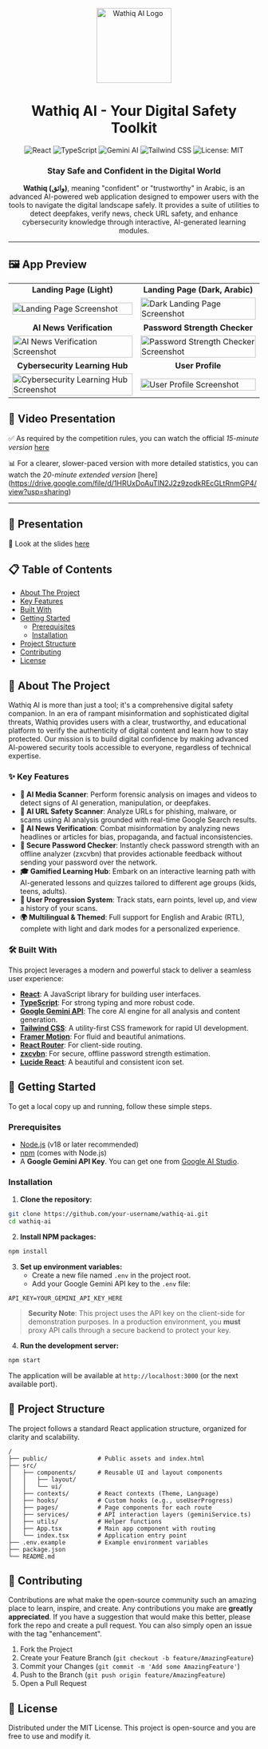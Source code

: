 <p align="center">
  <img src="https://raw.githubusercontent.com/omarhamed888/Wathiq/main/Photos/Logo.jpg" width="150" alt="Wathiq AI Logo">
</p>

<h1 align="center">Wathiq AI - Your Digital Safety Toolkit</h1>

<p align="center">
  <img src="https://img.shields.io/badge/React-61DAFB?style=for-the-badge&logo=react&logoColor=black" alt="React">
  <img src="https://img.shields.io/badge/TypeScript-3178C6?style=for-the-badge&logo=typescript&logoColor=white" alt="TypeScript">
  <img src="https://img.shields.io/badge/Google%20Gemini-4285F4?style=for-the-badge&logo=google-gemini&logoColor=white" alt="Gemini AI">
  <img src="https://img.shields.io/badge/Tailwind_CSS-38B2AC?style=for-the-badge&logo=tailwind-css&logoColor=white" alt="Tailwind CSS">
  <img src="https://img.shields.io/badge/License-MIT-yellow.svg?style=for-the-badge" alt="License: MIT">
</p>

<h3 align="center">Stay Safe and Confident in the Digital World</h3>

<p align="center">
  <strong>Wathiq (واثق)</strong>, meaning "confident" or "trustworthy" in Arabic, is an advanced AI-powered web application designed to empower users with the tools to navigate the digital landscape safely. It provides a suite of utilities to detect deepfakes, verify news, check URL safety, and enhance cybersecurity knowledge through interactive, AI-generated learning modules.
</p>

---

## 🖼️ App Preview

<table>
  <tr>
    <td align="center"><b>Landing Page (Light)</b></td>
    <td align="center"><b>Landing Page (Dark, Arabic)</b></td>
  </tr>
  <tr>
    <td><img src="https://raw.githubusercontent.com/omarhamed888/Wathiq/main/Photos/landing.png" width="100%" alt="Landing Page Screenshot"></td>
    <td><img src="https://raw.githubusercontent.com/omarhamed888/Wathiq/main/Photos/arabic%20dark%20landing.png" width="100%" alt="Dark Landing Page Screenshot"></td>
  </tr>
  
  <tr>
    <td align="center"><b>Al News Verification</b></td>
    <td align="center"><b>Password Strength Checker</b></td>
  </tr>
  <tr>
    <td><img src="https://raw.githubusercontent.com/omarhamed888/Wathiq/main/Photos/NewsVerification.png" width="100%" alt="Al News Verification Screenshot"></td>
    <td><img src="https://raw.githubusercontent.com/omarhamed888/Wathiq/main/Photos/Password%20Strength%20Checker.png" width="100%" alt="Password Strength Checker Screenshot"></td>
  </tr>
    <tr>
    <td align="center"><b>Cybersecurity Learning Hub</b></td>
    <td align="center"><b>User Profile</b></td>
  </tr>
  <tr>
    <td><img src="https://raw.githubusercontent.com/omarhamed888/Wathiq/main/Photos/Cybersecurity%20Learning%20Hub.png" width="100%" alt="Cybersecurity Learning Hub Screenshot"></td>
    <td><img src="https://raw.githubusercontent.com/omarhamed888/Wathiq/main/Photos/Your%20Profile.png" width="100%" alt="User Profile Screenshot"></td>
  </tr>
</table>


## 🎥 Video Presentation  

✅ As required by the competition rules, you can watch the official *15-minute version* [here](https://drive.google.com/file/d/1oHqNXE-oFH32i1dwjJtClinF7bVbgQoA/view?usp=sharing)

📊 For a clearer, slower-paced version with more detailed statistics, you can watch the *20-minute extended version* [here] (https://drive.google.com/file/d/1HRUxDoAuTlN2J2z9zodkREcGLtRnmGP4/view?usp=sharing)

---

## 📑 Presentation

📂 Look at the slides [here](https://docs.google.com/presentation/d/1vR4wBY2WLVAYwsOWSUzA-Y9vp9z1Z-F-/edit?usp=sharing&ouid=111384372343749542344&rtpof=true&sd=true)











## 📋 Table of Contents
- [About The Project](#-about-the-project)
- [Key Features](#-key-features)
- [Built With](#️-built-with)
- [Getting Started](#-getting-started)
  - [Prerequisites](#prerequisites)
  - [Installation](#installation)
- [Project Structure](#-project-structure)
- [Contributing](#-contributing)
- [License](#-license)

## 🚀 About The Project
Wathiq AI is more than just a tool; it's a comprehensive digital safety companion. In an era of rampant misinformation and sophisticated digital threats, Wathiq provides users with a clear, trustworthy, and educational platform to verify the authenticity of digital content and learn how to stay protected. Our mission is to build digital confidence by making advanced AI-powered security tools accessible to everyone, regardless of technical expertise.

### ✨ Key Features
- **🤖 AI Media Scanner**: Perform forensic analysis on images and videos to detect signs of AI generation, manipulation, or deepfakes.
- **🔗 AI URL Safety Scanner**: Analyze URLs for phishing, malware, or scams using AI analysis grounded with real-time Google Search results.
- **📰 AI News Verification**: Combat misinformation by analyzing news headlines or articles for bias, propaganda, and factual inconsistencies.
- **🔑 Secure Password Checker**: Instantly check password strength with an offline analyzer (zxcvbn) that provides actionable feedback without sending your password over the network.
- **🎓 Gamified Learning Hub**: Embark on an interactive learning path with AI-generated lessons and quizzes tailored to different age groups (kids, teens, adults).
- **👤 User Progression System**: Track stats, earn points, level up, and view a history of your scans.
- **🌍 Multilingual & Themed**: Full support for English and Arabic (RTL), complete with light and dark modes for a personalized experience.

### 🛠️ Built With
This project leverages a modern and powerful stack to deliver a seamless user experience:
* **[React](https://reactjs.org/)**: A JavaScript library for building user interfaces.
* **[TypeScript](https://www.typescriptlang.org/)**: For strong typing and more robust code.
* **[Google Gemini API](https://ai.google.dev/)**: The core AI engine for all analysis and content generation.
* **[Tailwind CSS](https://tailwindcss.com/)**: A utility-first CSS framework for rapid UI development.
* **[Framer Motion](https://www.framer.com/motion/)**: For fluid and beautiful animations.
* **[React Router](https://reactrouter.com/)**: For client-side routing.
* **[zxcvbn](https://github.com/dropbox/zxcvbn)**: For secure, offline password strength estimation.
* **[Lucide React](https://lucide.dev/)**: A beautiful and consistent icon set.

## 🏁 Getting Started
To get a local copy up and running, follow these simple steps.

### Prerequisites
- [Node.js](https://nodejs.org/) (v18 or later recommended)
- [npm](https://www.npmjs.com/) (comes with Node.js)
- A **Google Gemini API Key**. You can get one from [Google AI Studio](https://ai.google.dev/tutorials/get_started_web).

### Installation
1. **Clone the repository:**
```bash
git clone https://github.com/your-username/wathiq-ai.git
cd wathiq-ai
```
2. **Install NPM packages:**
```bash
npm install
```
3. **Set up environment variables:**
   - Create a new file named `.env` in the project root.
   - Add your Google Gemini API key to the `.env` file:
```env
API_KEY=YOUR_GEMINI_API_KEY_HERE
```
> **Security Note**: This project uses the API key on the client-side for demonstration purposes. In a production environment, you **must** proxy API calls through a secure backend to protect your key.
4. **Run the development server:**
```bash
npm start
```
The application will be available at `http://localhost:3000` (or the next available port).

## 📂 Project Structure
The project follows a standard React application structure, organized for clarity and scalability.

```
/
├── public/              # Public assets and index.html
├── src/
│   ├── components/      # Reusable UI and layout components
│   │   ├── layout/
│   │   └── ui/
│   ├── contexts/        # React contexts (Theme, Language)
│   ├── hooks/           # Custom hooks (e.g., useUserProgress)
│   ├── pages/           # Page components for each route
│   ├── services/        # API interaction layers (geminiService.ts)
│   ├── utils/           # Helper functions
│   ├── App.tsx          # Main app component with routing
│   └── index.tsx        # Application entry point
├── .env.example         # Example environment variables
├── package.json
└── README.md
```

## 🤝 Contributing
Contributions are what make the open-source community such an amazing place to learn, inspire, and create. Any contributions you make are **greatly appreciated**. If you have a suggestion that would make this better, please fork the repo and create a pull request. You can also simply open an issue with the tag "enhancement".
1. Fork the Project
2. Create your Feature Branch (`git checkout -b feature/AmazingFeature`)
3. Commit your Changes (`git commit -m 'Add some AmazingFeature'`)
4. Push to the Branch (`git push origin feature/AmazingFeature`)
5. Open a Pull Request

## 📄 License
Distributed under the MIT License. This project is open-source and you are free to use and modify it.
